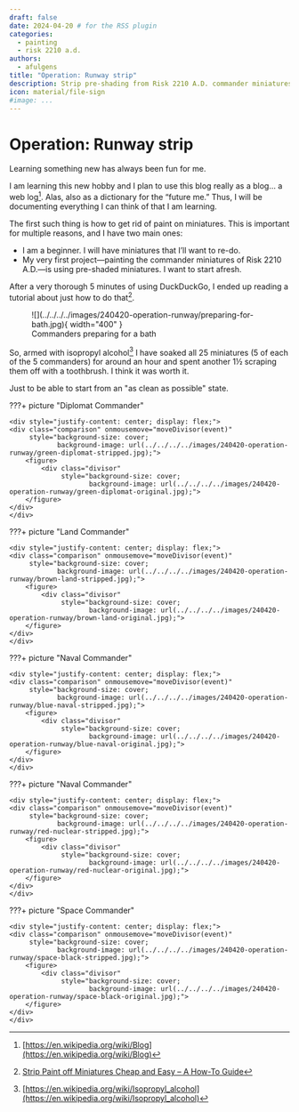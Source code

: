 ```yaml
---
draft: false
date: 2024-04-20 # for the RSS plugin
categories:
  - painting
  - risk 2210 a.d.
authors:
  - afulgens
title: "Operation: Runway strip"
description: Strip pre-shading from Risk 2210 A.D. commander miniatures
icon: material/file-sign
#image: ...
---
```


# Operation: Runway strip

Learning something new has always been fun for me.

<!-- more -->

I am learning this new hobby and I plan to use this blog really as a blog... a web log[^1].
Alas, also as a dictionary for the “future me.”
Thus, I will be documenting everything I can think of that I am learning.

The first such thing is how to get rid of paint on miniatures.
This is important for multiple reasons, and I have two main ones:

- I am a beginner. I will have miniatures that I’ll want to re-do.
- My very first project—painting the commander miniatures of Risk 2210 A.D.—is using pre-shaded miniatures. I want to start afresh.

After a very thorough 5 minutes of using DuckDuckGo, I ended up reading a tutorial about just how to do that[^2].

<figure markdown="span">
    ![](../../../../images/240420-operation-runway/preparing-for-bath.jpg){ width="400" }
    <figcaption>Commanders preparing for a bath</figcaption>
</figure>

So, armed with isopropyl alcohol[^3] I have soaked all 25 miniatures (5 of each of the 5 commanders) for around an hour and spent another 1½ scraping them off with a toothbrush.
I think it was worth it.

Just to be able to start from an "as clean as possible" state.

???+ picture "Diplomat Commander"

    <div style="justify-content: center; display: flex;">
    <div class="comparison" onmousemove="moveDivisor(event)"
         style="background-size: cover;
                background-image: url(../../../../images/240420-operation-runway/green-diplomat-stripped.jpg);">
        <figure>
            <div class="divisor"
                 style="background-size: cover;
                        background-image: url(../../../../images/240420-operation-runway/green-diplomat-original.jpg);">
        </figure>
    </div>
    </div>

???+ picture "Land Commander"

    <div style="justify-content: center; display: flex;">
    <div class="comparison" onmousemove="moveDivisor(event)"
         style="background-size: cover;
                background-image: url(../../../../images/240420-operation-runway/brown-land-stripped.jpg);">
        <figure>
            <div class="divisor"
                 style="background-size: cover;
                        background-image: url(../../../../images/240420-operation-runway/brown-land-original.jpg);">
        </figure>
    </div>
    </div>

???+ picture "Naval Commander"

    <div style="justify-content: center; display: flex;">
    <div class="comparison" onmousemove="moveDivisor(event)"
         style="background-size: cover;
                background-image: url(../../../../images/240420-operation-runway/blue-naval-stripped.jpg);">
        <figure>
            <div class="divisor"
                 style="background-size: cover;
                        background-image: url(../../../../images/240420-operation-runway/blue-naval-original.jpg);">
        </figure>
    </div>
    </div>

???+ picture "Naval Commander"

    <div style="justify-content: center; display: flex;">
    <div class="comparison" onmousemove="moveDivisor(event)"
         style="background-size: cover;
                background-image: url(../../../../images/240420-operation-runway/red-nuclear-stripped.jpg);">
        <figure>
            <div class="divisor"
                 style="background-size: cover;
                        background-image: url(../../../../images/240420-operation-runway/red-nuclear-original.jpg);">
        </figure>
    </div>
    </div>

???+ picture "Space Commander"

    <div style="justify-content: center; display: flex;">
    <div class="comparison" onmousemove="moveDivisor(event)"
         style="background-size: cover;
                background-image: url(../../../../images/240420-operation-runway/space-black-stripped.jpg);">
        <figure>
            <div class="divisor"
                 style="background-size: cover;
                        background-image: url(../../../../images/240420-operation-runway/space-black-original.jpg);">
        </figure>
    </div>
    </div>


[^1]: [https://en.wikipedia.org/wiki/Blog](https://en.wikipedia.org/wiki/Blog)
[^2]: [Strip Paint off Miniatures Cheap and Easy – A How-To Guide](https://www.fauxhammer.com/tutorials/strip-paint-off-miniatures-cheap-and-easy/)
[^3]: [https://en.wikipedia.org/wiki/Isopropyl_alcohol](https://en.wikipedia.org/wiki/Isopropyl_alcohol)
